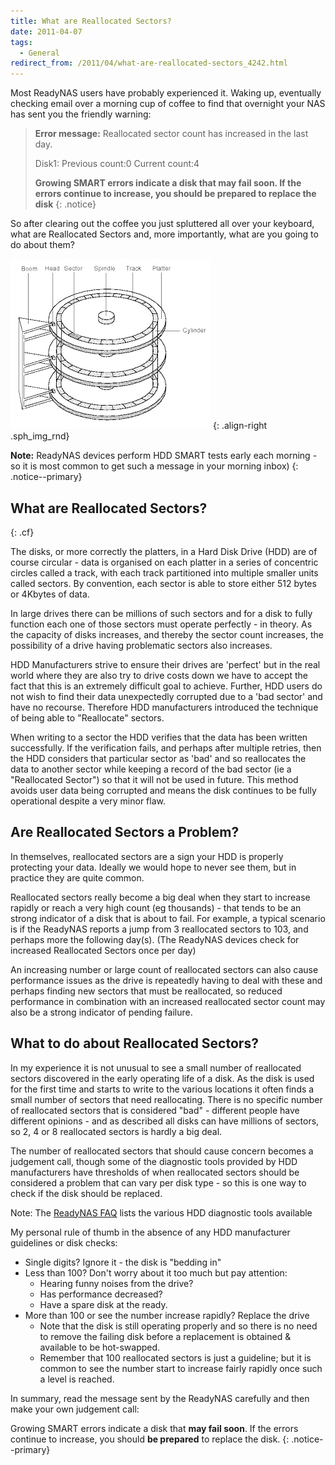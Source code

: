 ```yaml
---
title: What are Reallocated Sectors?
date: 2011-04-07
tags:
  - General
redirect_from: /2011/04/what-are-reallocated-sectors_4242.html
---
```


Most ReadyNAS users have probably experienced it. Waking up, eventually checking email over a morning cup of coffee to find that overnight your NAS has sent you the friendly warning:

> **Error message:** Reallocated sector count has increased in the last day.
>
> Disk1: Previous count:0 Current count:4<br />
>
> **Growing SMART errors indicate a disk that may fail soon. If the errors continue to increase, you should be prepared to replace the disk**
{: .notice}

So after clearing out the coffee you just spluttered all over your keyboard,  what are Reallocated Sectors and, more importantly, what are you going to do about them?

![Disk Image][]
{: .align-right .sph_img_rnd}

**Note:** ReadyNAS devices perform HDD SMART tests early each morning - so it is most common to get such a message in your morning inbox)
{: .notice--primary}

## What are Reallocated Sectors?
{: .cf}

The disks, or more correctly the platters, in a Hard Disk Drive (HDD) are of course circular - data is organised on each platter in a series of concentric circles called a track, with each track partitioned into multiple smaller units called sectors. By convention, each sector is able to store either 512 bytes or 4Kbytes of data.

In large drives there can be millions of such sectors and for a disk to fully function each one of those sectors must operate perfectly - in theory. As the capacity of disks increases, and thereby the sector count increases, the possibility of a drive having problematic sectors also increases.

HDD Manufacturers strive to ensure their drives are 'perfect' but in the real world where they are also try to drive costs down we have to accept the fact that this is an extremely difficult goal to achieve. Further, HDD users do not wish to find their data unexpectedly corrupted due to a 'bad sector' and have no recourse. Therefore HDD manufacturers introduced the technique of being able to "Reallocate" sectors.

When writing to a sector the HDD verifies that the data has been written successfully. If the verification fails, and perhaps after multiple retries, then the HDD considers that particular sector as 'bad' and so reallocates the data to another sector while keeping a record of the bad sector (ie a "Reallocated Sector") so that it will not be used in future. This method avoids user data being corrupted and means the disk continues to be fully operational despite a very minor flaw.

## Are Reallocated Sectors a Problem?

In themselves, reallocated sectors are a sign your HDD is properly protecting your data. Ideally we would hope to never see them, but in practice they are quite common.

Reallocated sectors really become a big deal when they start to increase rapidly or reach a very high count (eg thousands) - that tends to be an strong indicator of a disk that is about to fail. For example, a typical scenario is if the ReadyNAS reports a jump from 3 reallocated sectors to 103, and perhaps more the following day(s). (The ReadyNAS devices check for increased Reallocated Sectors once per day)

An increasing number or large count of reallocated sectors can also cause performance issues as the drive is repeatedly having to deal with these and perhaps finding new sectors that must be reallocated, so reduced performance in combination with an increased reallocated sector count may also be a strong indicator of pending failure.

## What to do about Reallocated Sectors?

In my experience it is not unusual to see a small number of reallocated sectors discovered in the early operating life of a disk. As the disk is used for the first time and starts to write to the various locations it often finds a small number of sectors that need reallocating. There is no specific number of reallocated sectors that is considered "bad" - different people have different opinions - and as described all disks can have millions of sectors, so 2, 4 or 8 reallocated sectors is hardly a big deal.

The number of reallocated sectors that should cause concern becomes a judgement call, though some of the diagnostic tools provided by HDD manufacturers have thresholds of when reallocated sectors should be considered a problem that can vary per disk type - so this is one way to check if the disk should be replaced.

Note: The [ReadyNAS FAQ](http://www.readynas.com/forum/faq.php#How_can_I_verify_that_my_disk_is_bad%3F) lists the various HDD diagnostic tools available

My personal rule of thumb in the absence of any HDD manufacturer guidelines or disk checks:

* Single digits? Ignore it - the disk is "bedding in"
* Less than 100? Don't worry about it too much but pay attention:
  * Hearing funny noises from the drive?
  * Has performance decreased?
  * Have a spare disk at the ready.
* More than 100 or see the number increase rapidly? Replace the drive
  * Note that the disk is still operating properly and so there is no need to remove the failing disk before a replacement is obtained & available to be hot-swapped.
  * Remember that 100 reallocated sectors is just a guideline; but it is common to see the number start to increase fairly rapidly once such a level is reached.

In summary, read the message sent by the ReadyNAS carefully and then make your own judgement call:

Growing SMART errors indicate a disk that **may fail soon**. If the errors continue to increase, you should **be prepared** to replace the disk.
{: .notice--primary}

[Disk Image]: /assets/images/readynas/hard-disk9_tn.gif "Hard Disk Design"
